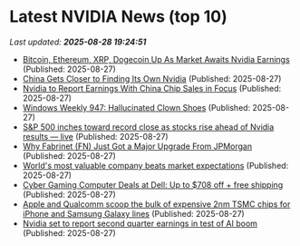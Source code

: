 # Latest NVIDIA News (top 10)
_Last updated: **2025-08-28 19:24:51**_

- [Bitcoin, Ethereum, XRP, Dogecoin Up As Market Awaits Nvidia Earnings](https://biztoc.com/x/b60d9100010d86ad) (Published: 2025-08-27)
- [China Gets Closer to Finding Its Own Nvidia](https://biztoc.com/x/0f67e85d2cfedeb6) (Published: 2025-08-27)
- [Nvidia to Report Earnings With China Chip Sales in Focus](https://biztoc.com/x/8a30ff5843d0b036) (Published: 2025-08-27)
- [Windows Weekly 947: Hallucinated Clown Shoes](https://twit.tv/shows/windows-weekly/episodes/947) (Published: 2025-08-27)
- [S&P 500 inches toward record close as stocks rise ahead of Nvidia results — live](https://biztoc.com/x/8468ab6f86e70fef) (Published: 2025-08-27)
- [Why Fabrinet (FN) Just Got a Major Upgrade From JPMorgan](https://finance.yahoo.com/news/why-fabrinet-fn-just-got-190525751.html) (Published: 2025-08-27)
- [World's most valuable company beats market expectations](https://news.sky.com/story/nvidia-beats-revenue-expectations-in-boost-to-ai-investment-and-us-stock-markets-13419541) (Published: 2025-08-27)
- [Cyber Gaming Computer Deals at Dell: Up to $708 off + free shipping](https://www.dealnews.com/Cyber-Deals-Gaming-Computers-at-Dell-Up-to-708-off-free-shipping/21763681.html) (Published: 2025-08-27)
- [Apple and Qualcomm scoop the bulk of expensive 2nm TSMC chips for iPhone and Samsung Galaxy lines](https://www.notebookcheck.net/Apple-and-Qualcomm-scoop-the-bulk-of-expensive-2nm-TSMC-chips-for-iPhone-and-Samsung-Galaxy-lines.1097968.0.html) (Published: 2025-08-27)
- [Nvidia set to report second quarter earnings in test of AI boom](https://biztoc.com/x/b51802ea5887a764) (Published: 2025-08-27)

